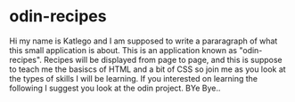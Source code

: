 # odin-recipes
Hi my name is Katlego and I am supposed to write a pararagraph of what this small application is about. This is an application known as "odin-recipes". Recipes will be displayed from page to page, and this is suppose to teach me the basiscs of HTML and a bit of CSS so join me as you look at the types of skills I will be learning. If you interested on learning the following I suggest you look at the odin project. BYe Bye..